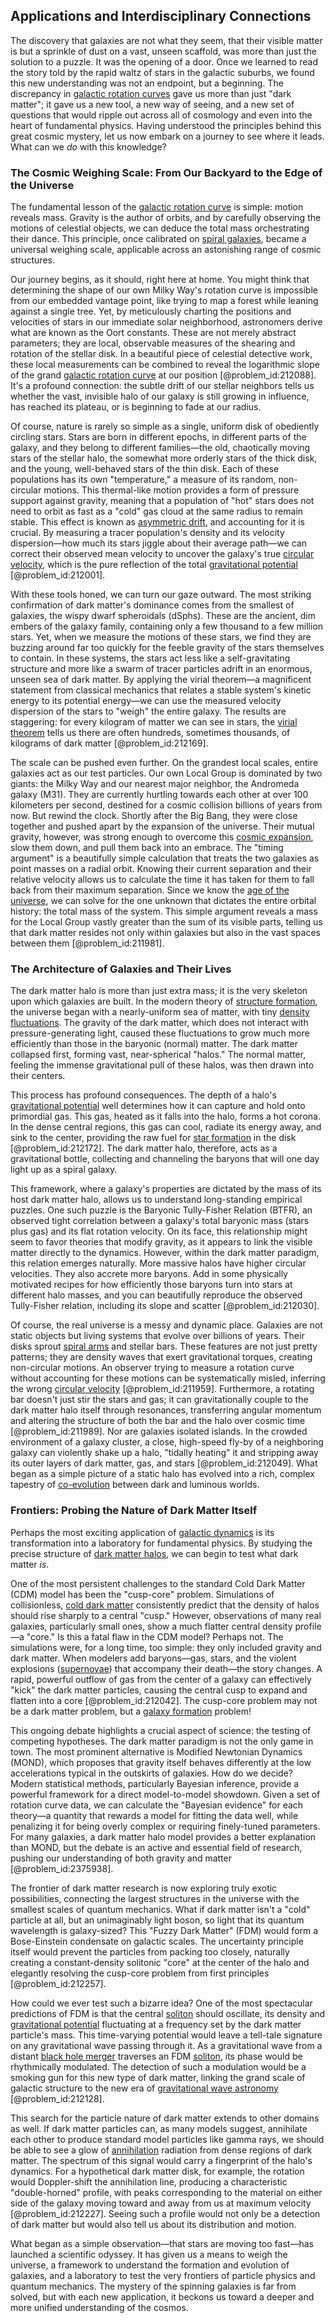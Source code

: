 ## Applications and Interdisciplinary Connections

The discovery that galaxies are not what they seem, that their visible matter is but a sprinkle of dust on a vast, unseen scaffold, was more than just the solution to a puzzle. It was the opening of a door. Once we learned to read the story told by the rapid waltz of stars in the galactic suburbs, we found this new understanding was not an endpoint, but a beginning. The discrepancy in [galactic rotation curves](@article_id:159591) gave us more than just "dark matter"; it gave us a new tool, a new way of seeing, and a new set of questions that would ripple out across all of cosmology and even into the heart of fundamental physics. Having understood the principles behind this great cosmic mystery, let us now embark on a journey to see where it leads. What can we *do* with this knowledge?

### The Cosmic Weighing Scale: From Our Backyard to the Edge of the Universe

The fundamental lesson of the [galactic rotation curve](@article_id:274058) is simple: motion reveals mass. Gravity is the author of orbits, and by carefully observing the motions of celestial objects, we can deduce the total mass orchestrating their dance. This principle, once calibrated on [spiral galaxies](@article_id:161543), became a universal weighing scale, applicable across an astonishing range of cosmic structures.

Our journey begins, as it should, right here at home. You might think that determining the shape of our own Milky Way's rotation curve is impossible from our embedded vantage point, like trying to map a forest while leaning against a single tree. Yet, by meticulously charting the positions and velocities of stars in our immediate solar neighborhood, astronomers derive what are known as the Oort constants. These are not merely abstract parameters; they are local, observable measures of the shearing and rotation of the stellar disk. In a beautiful piece of celestial detective work, these local measurements can be combined to reveal the logarithmic slope of the grand [galactic rotation curve](@article_id:274058) at our position [@problem_id:212088]. It's a profound connection: the subtle drift of our stellar neighbors tells us whether the vast, invisible halo of our galaxy is still growing in influence, has reached its plateau, or is beginning to fade at our radius.

Of course, nature is rarely so simple as a single, uniform disk of obediently circling stars. Stars are born in different epochs, in different parts of the galaxy, and they belong to different families—the old, chaotically moving stars of the stellar halo, the somewhat more orderly stars of the thick disk, and the young, well-behaved stars of the thin disk. Each of these populations has its own "temperature," a measure of its random, non-circular motions. This thermal-like motion provides a form of pressure support against gravity, meaning that a population of "hot" stars does not need to orbit as fast as a "cold" gas cloud at the same radius to remain stable. This effect is known as [asymmetric drift](@article_id:157649), and accounting for it is crucial. By measuring a tracer population's density and its velocity dispersion—how much its stars jiggle about their average path—we can correct their observed mean velocity to uncover the galaxy's true [circular velocity](@article_id:161058), which is the pure reflection of the total [gravitational potential](@article_id:159884) [@problem_id:212001].

With these tools honed, we can turn our gaze outward. The most striking confirmation of dark matter's dominance comes from the smallest of galaxies, the wispy dwarf spheroidals (dSphs). These are the ancient, dim embers of the galaxy family, containing only a few thousand to a few million stars. Yet, when we measure the motions of these stars, we find they are buzzing around far too quickly for the feeble gravity of the stars themselves to contain. In these systems, the stars act less like a self-gravitating structure and more like a swarm of tracer particles adrift in an enormous, unseen sea of dark matter. By applying the virial theorem—a magnificent statement from classical mechanics that relates a stable system's kinetic energy to its potential energy—we can use the measured velocity dispersion of the stars to "weigh" the entire galaxy. The results are staggering: for every kilogram of matter we can see in stars, the [virial theorem](@article_id:145947) tells us there are often hundreds, sometimes thousands, of kilograms of dark matter [@problem_id:212169].

The scale can be pushed even further. On the grandest local scales, entire galaxies act as our test particles. Our own Local Group is dominated by two giants: the Milky Way and our nearest major neighbor, the Andromeda galaxy (M31). They are currently hurtling towards each other at over 100 kilometers per second, destined for a cosmic collision billions of years from now. But rewind the clock. Shortly after the Big Bang, they were close together and pushed apart by the expansion of the universe. Their mutual gravity, however, was strong enough to overcome this [cosmic expansion](@article_id:160508), slow them down, and pull them back into an embrace. The "timing argument" is a beautifully simple calculation that treats the two galaxies as point masses on a radial orbit. Knowing their current separation and their relative velocity allows us to calculate the time it has taken for them to fall back from their maximum separation. Since we know the [age of the universe](@article_id:159300), we can solve for the one unknown that dictates the entire orbital history: the total mass of the system. This simple argument reveals a mass for the Local Group vastly greater than the sum of its visible parts, telling us that dark matter resides not only within galaxies but also in the vast spaces between them [@problem_id:211981].

### The Architecture of Galaxies and Their Lives

The dark matter halo is more than just extra mass; it is the very skeleton upon which galaxies are built. In the modern theory of [structure formation](@article_id:157747), the universe began with a nearly-uniform sea of matter, with tiny [density fluctuations](@article_id:143046). The gravity of the dark matter, which does not interact with pressure-generating light, caused these fluctuations to grow much more efficiently than those in the baryonic (normal) matter. The dark matter collapsed first, forming vast, near-spherical "halos." The normal matter, feeling the immense gravitational pull of these halos, was then drawn into their centers.

This process has profound consequences. The depth of a halo's [gravitational potential](@article_id:159884) well determines how it can capture and hold onto primordial gas. This gas, heated as it falls into the halo, forms a hot corona. In the dense central regions, this gas can cool, radiate its energy away, and sink to the center, providing the raw fuel for [star formation](@article_id:159862) in the disk [@problem_id:212172]. The dark matter halo, therefore, acts as a gravitational bottle, collecting and channeling the baryons that will one day light up as a spiral galaxy.

This framework, where a galaxy's properties are dictated by the mass of its host dark matter halo, allows us to understand long-standing empirical puzzles. One such puzzle is the Baryonic Tully-Fisher Relation (BTFR), an observed tight correlation between a galaxy's total baryonic mass (stars plus gas) and its flat rotation velocity. On its face, this relationship might seem to favor theories that modify gravity, as it appears to link the visible matter directly to the dynamics. However, within the dark matter paradigm, this relation emerges naturally. More massive halos have higher circular velocities. They also accrete more baryons. Add in some physically motivated recipes for how efficiently those baryons turn into stars at different halo masses, and you can beautifully reproduce the observed Tully-Fisher relation, including its slope and scatter [@problem_id:212030].

Of course, the real universe is a messy and dynamic place. Galaxies are not static objects but living systems that evolve over billions of years. Their disks sprout [spiral arms](@article_id:159662) and stellar bars. These features are not just pretty patterns; they are density waves that exert gravitational torques, creating non-circular motions. An observer trying to measure a rotation curve without accounting for these motions can be systematically misled, inferring the wrong [circular velocity](@article_id:161058) [@problem_id:211959]. Furthermore, a rotating bar doesn't just stir the stars and gas; it can gravitationally couple to the dark matter halo itself through resonances, transferring angular momentum and altering the structure of both the bar and the halo over cosmic time [@problem_id:211989]. Nor are galaxies isolated islands. In the crowded environment of a galaxy cluster, a close, high-speed fly-by of a neighboring galaxy can violently shake up a halo, "tidally heating" it and stripping away its outer layers of dark matter, gas, and stars [@problem_id:212049]. What began as a simple picture of a static halo has evolved into a rich, complex tapestry of [co-evolution](@article_id:151421) between dark and luminous worlds.

### Frontiers: Probing the Nature of Dark Matter Itself

Perhaps the most exciting application of [galactic dynamics](@article_id:159625) is its transformation into a laboratory for fundamental physics. By studying the precise structure of [dark matter halos](@article_id:147029), we can begin to test what dark matter *is*.

One of the most persistent challenges to the standard Cold Dark Matter (CDM) model has been the "cusp-core" problem. Simulations of collisionless, [cold dark matter](@article_id:157725) consistently predict that the density of halos should rise sharply to a central "cusp." However, observations of many real galaxies, particularly small ones, show a much flatter central density profile—a "core." Is this a fatal flaw in the CDM model? Perhaps not. The simulations were, for a long time, too simple: they only included gravity and dark matter. When modelers add baryons—gas, stars, and the violent explosions ([supernovae](@article_id:161279)) that accompany their death—the story changes. A rapid, powerful outflow of gas from the center of a galaxy can effectively "kick" the dark matter particles, causing the central cusp to expand and flatten into a core [@problem_id:212042]. The cusp-core problem may not be a dark matter problem, but a [galaxy formation](@article_id:159627) problem!

This ongoing debate highlights a crucial aspect of science: the testing of competing hypotheses. The dark matter paradigm is not the only game in town. The most prominent alternative is Modified Newtonian Dynamics (MOND), which proposes that gravity itself behaves differently at the low accelerations typical in the outskirts of galaxies. How do we decide? Modern statistical methods, particularly Bayesian inference, provide a powerful framework for a direct model-to-model showdown. Given a set of rotation curve data, we can calculate the "Bayesian evidence" for each theory—a quantity that rewards a model for fitting the data well, while penalizing it for being overly complex or requiring finely-tuned parameters. For many galaxies, a dark matter halo model provides a better explanation than MOND, but the debate is an active and essential field of research, pushing our understanding of both gravity and matter [@problem_id:2375938].

The frontier of dark matter research is now exploring truly exotic possibilities, connecting the largest structures in the universe with the smallest scales of quantum mechanics. What if dark matter isn't a "cold" particle at all, but an unimaginably light boson, so light that its quantum wavelength is galaxy-sized? This "Fuzzy Dark Matter" (FDM) would form a Bose-Einstein condensate on galactic scales. The uncertainty principle itself would prevent the particles from packing too closely, naturally creating a constant-density solitonic "core" at the center of the halo and elegantly resolving the cusp-core problem from first principles [@problem_id:212257].

How could we ever test such a bizarre idea? One of the most spectacular predictions of FDM is that the central [soliton](@article_id:139786) should oscillate, its density and [gravitational potential](@article_id:159884) fluctuating at a frequency set by the dark matter particle's mass. This time-varying potential would leave a tell-tale signature on any gravitational wave passing through it. As a gravitational wave from a distant [black hole merger](@article_id:146154) traverses an FDM [soliton](@article_id:139786), its phase would be rhythmically modulated. The detection of such a modulation would be a smoking gun for this new type of dark matter, linking the grand scale of galactic structure to the new era of [gravitational wave astronomy](@article_id:143840) [@problem_id:212128].

This search for the particle nature of dark matter extends to other domains as well. If dark matter particles can, as many models suggest, annihilate each other to produce standard model particles like gamma rays, we should be able to see a glow of [annihilation](@article_id:158870) radiation from dense regions of dark matter. The spectrum of this signal would carry a fingerprint of the halo's dynamics. For a hypothetical dark matter disk, for example, the rotation would Doppler-shift the annihilation line, producing a characteristic "double-horned" profile, with peaks corresponding to the material on either side of the galaxy moving toward and away from us at maximum velocity [@problem_id:212227]. Seeing such a profile would not only be a detection of dark matter but would also tell us about its distribution and motion.

What began as a simple observation—that stars are moving too fast—has launched a scientific odyssey. It has given us a means to weigh the universe, a framework to understand the formation and evolution of galaxies, and a laboratory to test the very frontiers of particle physics and quantum mechanics. The mystery of the spinning galaxies is far from solved, but with each new application, it beckons us toward a deeper and more unified understanding of the cosmos.